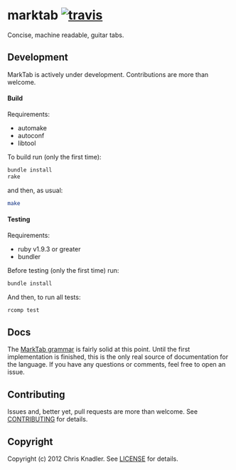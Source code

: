 # marktab [![travis](https://travis-ci.org/cknadler/marktab.png "travis")](https://travis-ci.org/cknadler/marktab)

Concise, machine readable, guitar tabs.

## Development

MarkTab is actively under development. Contributions are more than welcome.

#### Build

Requirements:

* automake
* autoconf
* libtool

To build run (only the first time):

```bash
bundle install
rake
```

and then, as usual:

```bash
make
```

#### Testing

Requirements:

* ruby v1.9.3 or greater
* bundler

Before testing (only the first time) run: 

```bash
bundle install
```

And then, to run all tests:

```bash
rcomp test
```

## Docs

The [MarkTab grammar](https://github.com/cknadler/marktab/blob/master/docs/grammar.md) is fairly solid at this point. Until the first implementation is finished, this is the only real source of documentation for the language. If you have any questions or comments, feel free to open an issue.

## Contributing

Issues and, better yet, pull requests are more than welcome. See [CONTRIBUTING](https://github.com/cknadler/marktab/blob/master/CONTRIBUTING.md) for details.

## Copyright

Copyright (c) 2012 Chris Knadler. See [LICENSE](https://github.com/cknadler/marktab/blob/master/LICENSE) for details.
